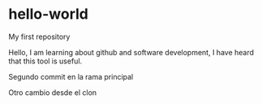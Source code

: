 # hello-world
My first repository

Hello, I am learning about github and software development, I have heard that this tool is useful.

Segundo commit en la rama principal

Otro cambio desde el clon